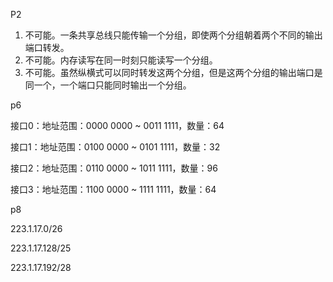 

P2

1. 不可能。一条共享总线只能传输一个分组，即使两个分组朝着两个不同的输出端口转发。
2. 不可能。内存读写在同一时刻只能读写一个分组。
3. 不可能。虽然纵横式可以同时转发这两个分组，但是这两个分组的输出端口是同一个，一个端口只能同时输出一个分组。



p6

接口0：地址范围：0000 0000 ~ 0011 1111，数量：64

接口1：地址范围：0100 0000 ~ 0101 1111，数量：32

接口2：地址范围：0110 0000 ~ 1011 1111，数量：96

接口3：地址范围：1100 0000 ~ 1111 1111，数量：64



p8

223.1.17.0/26

223.1.17.128/25

223.1.17.192/28